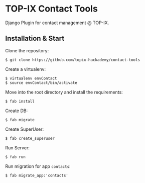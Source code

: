 # TOP-IX Contact Tools

Django Plugin for contact management @ TOP-IX.

## Installation & Start

Clone the repository:

    $ git clone https://github.com/topix-hackademy/contact-tools
    
Create a virtualenv:

    $ virtualenv envContact
    $ source envContact/bin/activate
    
Move into the root directory and install the requirements:

    $ fab install
    
Create DB:

    $ fab migrate
    
Create SuperUser:

    $ fab create_superuser
    
Run Server:

    $ fab run
    
Run migration for app ```contacts```:

    $ fab migrate_app:'contacts'